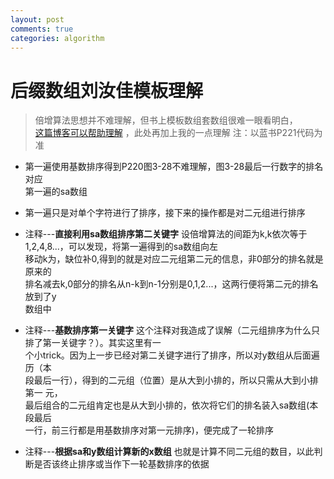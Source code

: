 ```yaml
---
layout: post
comments: true
categories: algorithm
---
```


# 后缀数组刘汝佳模板理解
> 倍增算法思想并不难理解，但书上模板数组套数组很难一眼看明白，  
[这篇博客可以帮助理解](http://blog.csdn.net/jijijix/article/details/52319601) ，此处再加上我的一点理解
注：以蓝书P221代码为准

* 第一遍使用基数排序得到P220图3-28不难理解，图3-28最后一行数字的排名对应  
第一遍的sa数组

* 第一遍只是对单个字符进行了排序，接下来的操作都是对二元组进行排序

* 注释---**直接利用sa数组排序第二关键字**
设倍增算法的间距为k,k依次等于1,2,4,8...，可以发现，将第一遍得到的sa数组向左  
移动k为，缺位补0,得到的就是对应二元组第二元的信息，非0部分的排名就是原来的  
排名减去k,0部分的排名从n-k到n-1分别是0,1,2...，这两行便将第二元的排名放到了y  
数组中

* 注释---**基数排序第一关键字**
这个注释对我造成了误解（二元组排序为什么只排了第一关键字？）。其实这里有一  
个小trick。因为上一步已经对第二关键字进行了排序，所以对y数组从后面遍历（本  
段最后一行），得到的二元组（位置）是从大到小排的，所以只需从大到小排第一 元，  
最后组合的二元组肯定也是从大到小排的，依次将它们的排名装入sa数组(本段最后  
一行，前三行都是用基数排序对第一元排序)，便完成了一轮排序

* 注释---**根据sa和y数组计算新的x数组**
也就是计算不同二元组的数目，以此判断是否该终止排序或当作下一轮基数排序的依据